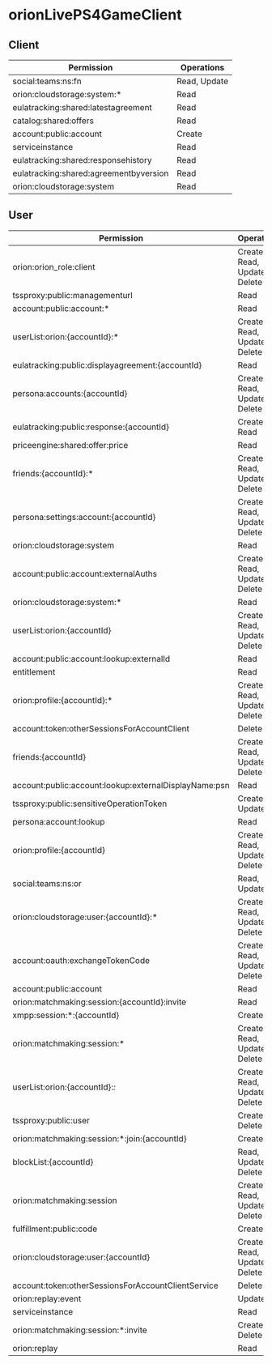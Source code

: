 # orionLivePS4GameClient

## Client
| Permission | Operations |
| - | - |
| social:teams:ns:fn | Read, Update |
| orion:cloudstorage:system:* | Read |
| eulatracking:shared:latestagreement | Read |
| catalog:shared:offers | Read |
| account:public:account | Create |
| serviceinstance | Read |
| eulatracking:shared:responsehistory | Read |
| eulatracking:shared:agreementbyversion | Read |
| orion:cloudstorage:system | Read |

## User
| Permission | Operations |
| - | - |
| orion:orion_role:client | Create, Read, Update, Delete |
| tssproxy:public:managementurl | Read |
| account:public:account:* | Read |
| userList:orion:{accountId}:* | Create, Read, Update, Delete |
| eulatracking:public:displayagreement:{accountId} | Read |
| persona:accounts:{accountId} | Create, Read, Update, Delete |
| eulatracking:public:response:{accountId} | Create, Read |
| priceengine:shared:offer:price | Read |
| friends:{accountId}:* | Create, Read, Update, Delete |
| persona:settings:account:{accountId} | Create, Read, Update, Delete |
| orion:cloudstorage:system | Read |
| account:public:account:externalAuths | Create, Read, Update, Delete |
| orion:cloudstorage:system:* | Read |
| userList:orion:{accountId} | Create, Read, Update, Delete |
| account:public:account:lookup:externalId | Read |
| entitlement | Read |
| orion:profile:{accountId}:* | Create, Read, Update, Delete |
| account:token:otherSessionsForAccountClient | Delete |
| friends:{accountId} | Create, Read, Update, Delete |
| account:public:account:lookup:externalDisplayName:psn | Read |
| tssproxy:public:sensitiveOperationToken | Create, Update |
| persona:account:lookup | Read |
| orion:profile:{accountId} | Create, Read, Update, Delete |
| social:teams:ns:or | Read, Update |
| orion:cloudstorage:user:{accountId}:* | Create, Read, Update, Delete |
| account:oauth:exchangeTokenCode | Create, Read, Update, Delete |
| account:public:account | Read |
| orion:matchmaking:session:{accountId}:invite | Read |
| xmpp:session:*:{accountId} | Create |
| orion:matchmaking:session:* | Create, Read, Update, Delete |
| userList:orion:{accountId}:*:* | Create, Read, Update, Delete |
| tssproxy:public:user | Create, Delete |
| orion:matchmaking:session:*:join:{accountId} | Create |
| blockList:{accountId} | Read, Update, Delete |
| orion:matchmaking:session | Create, Read, Update, Delete |
| fulfillment:public:code | Create |
| orion:cloudstorage:user:{accountId} | Create, Read, Update, Delete |
| account:token:otherSessionsForAccountClientService | Delete |
| orion:replay:event | Update |
| serviceinstance | Read |
| orion:matchmaking:session:*:invite | Create, Delete |
| orion:replay | Read |